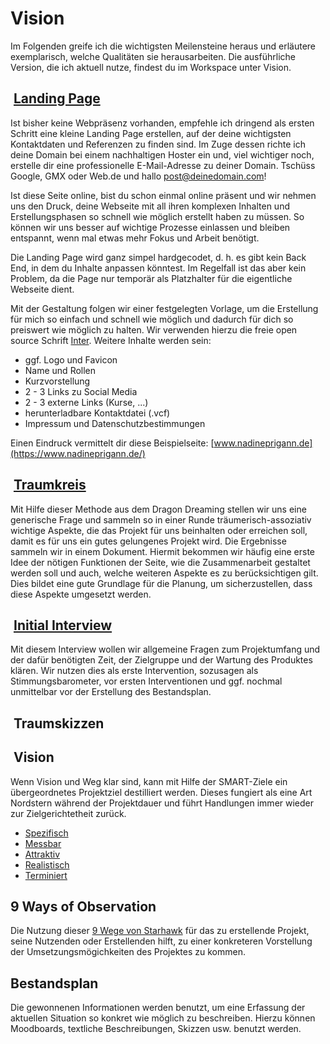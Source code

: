 # Vision

Im Folgenden greife ich die wichtigsten Meilensteine heraus und erläutere exemplarisch, welche Qualitäten sie herausarbeiten. Die ausführliche Version, die ich aktuell nutze, findest du im Workspace unter Vision.

##  [Landing Page](https://trello.com/c/H0mrfhs8)

Ist bisher keine Webpräsenz vorhanden, empfehle ich dringend als ersten Schritt eine kleine Landing Page erstellen, auf der deine wichtigsten Kontaktdaten und Referenzen zu finden sind. Im Zuge dessen richte ich deine Domain bei einem nachhaltigen Hoster ein und, viel wichtiger noch, erstelle dir eine professionelle E-Mail-Adresse zu deiner Domain. Tschüss Google, GMX oder Web.de und hallo <post@deinedomain.com>!

Ist diese Seite online, bist du schon einmal online präsent und wir nehmen uns den Druck, deine Webseite mit all ihren komplexen Inhalten und Erstellungsphasen so schnell wie möglich erstellt haben zu müssen. So können wir uns besser auf wichtige Prozesse einlassen und bleiben entspannt, wenn mal etwas mehr Fokus und Arbeit benötigt.

Die Landing Page wird ganz simpel hardgecodet, d. h. es gibt kein Back End, in dem du Inhalte anpassen könntest. Im Regelfall ist das aber kein Problem, da die Page nur temporär als Platzhalter für die eigentliche Webseite dient.

Mit der Gestaltung folgen wir einer festgelegten Vorlage, um die Erstellung für mich so einfach und schnell wie möglich und dadurch für dich so preiswert wie möglich zu halten. Wir verwenden hierzu die freie open source Schrift [Inter](https://rsms.me/inter/). Weitere Inhalte werden sein:

- ggf. Logo und Favicon
- Name und Rollen
- Kurzvorstellung
- 2 - 3 Links zu Social Media
- 2 - 3 externe Links (Kurse, ...)
- herunterladbare Kontaktdatei (.vcf)
- Impressum und Datenschutzbestimmungen

Einen Eindruck vermittelt dir diese Beispielseite: [www.nadineprigann.de](https://www.nadineprigann.de/)

##  [Traumkreis](https://trello.com/c/0Yqb0tHP)

Mit Hilfe dieser Methode aus dem Dragon Dreaming stellen wir uns eine generische Frage und sammeln so in einer Runde träumerisch-assoziativ wichtige Aspekte, die das Projekt für uns beinhalten oder erreichen soll, damit es für uns ein gutes gelungenes Projekt wird. Die Ergebnisse sammeln wir in einem Dokument. Hiermit bekommen wir häufig eine erste Idee der nötigen Funktionen der Seite, wie die Zusammenarbeit gestaltet werden soll und auch, welche weiteren Aspekte es zu berücksichtigen gilt. Dies bildet eine gute Grundlage für die Planung, um sicherzustellen, dass diese Aspekte umgesetzt werden.

##  [Initial Interview](https://trello.com/c/CpoXS9g5)

Mit diesem Interview wollen wir allgemeine Fragen zum Projektumfang und der dafür benötigten Zeit, der Zielgruppe und der Wartung des Produktes klären. Wir nutzen dies als erste Intervention, sozusagen als Stimmungsbarometer, vor ersten Interventionen und ggf. nochmal unmittelbar vor der Erstellung des Bestandsplan.

<c-text-block text="Dieses Interview soll als digitales Formular in diesem Guide frei zugänglich gemacht werden. Hierdurch kann ich den Auftraggebenden einen Link senden, den sie ausfüllen und wir uns beide vor dem Erstgespräch auf dieses vorbereiten können. Der PDF-Versand via Mail entfällt und / oder Onlinegespräche werden dadurch deutlich effizienter." label="feature" class="label-feature" />

##  Traumskizzen

<!-- ##  Dragon Dreaming / IKIGAI

Dragon Dreaming wurde von John Croft entwickelt und ist extrem beeinflusst durch die Sprache und Methodik der Indigenen Westausaustraliens, den Nyungar. Die Methode soll durch ihren spielerischen und kollaborativen Charakter helfen, die Perspektive zu öffnen und völlig frei Leitsätze zu definieren. Folgende Fragen können hiermit u.a. beantwortet werden:

- Was ist das Ziel / Vision des Projektes?
- Welche Features soll das Projekt haben?
- Was macht das Projekt besonders?
- Wo steht das Projekt in 5 Jahren?

<c-text-block text="Lektüreempfehlung: Das Dragon Dreaming Playbook – Ilona Koglin + Julia Kommerell" label="info" class="label-info" />

Zusammen mit [IKIGAI](https://www.bbc.com/worklife/article/20170807-ikigai-a-japanese-concept-to-improve-work-and-life) kann hieraus eine starke Vision für das Projekt kreiert werden. -->

##  Vision

Wenn Vision und Weg klar sind, kann mit Hilfe der SMART-Ziele ein übergeordnetes Projektziel destilliert werden. Dieses fungiert als eine Art Nordstern während der Projektdauer und führt Handlungen immer wieder zur Zielgerichtetheit zurück.

- [Spezifisch](https://www.bwl-lexikon.de/wiki/smart-ziele/#spezifisch-specific)
- [Messbar](https://www.bwl-lexikon.de/wiki/smart-ziele/#messbar-measurable)
- [Attraktiv](https://www.bwl-lexikon.de/wiki/smart-ziele/#attraktiv-accepted)
- [Realistisch](https://www.bwl-lexikon.de/wiki/smart-ziele/#realistisch-realistic)
- [Terminiert](https://www.bwl-lexikon.de/wiki/smart-ziele/#terminiert-time-bound)

<!-- ##  Ideen, Ressourcen, Lernanliegen, Limits

Sammeln von Gedanken und Fakten in diesen 4 Kategorien, um einen Überblick über den möglichen Umfang des Projektes unter Einbeziehung von reelen Ressourcen und Begrenzungen zu erhalten. -->

## 9 Ways of Observation

Die Nutzung dieser [9 Wege von Starhawk](https://cloud.nadineprigann.de/index.php/s/QPsfr5HJW3BDPcy) für das zu erstellende Projekt, seine Nutzenden oder Erstellenden hilft, zu einer konkreteren Vorstellung der Umsetzungsmögichkeiten des Projektes zu kommen.

<!-- ##  Wheel Of Magicians

Mit einer Gruppe von Menschen, evtl. das beauftragende Team, können aufkommende Fragen intuitiv beantwortet werden, beispielsweise als Follow-Up der 9 Wege der Beobachtung. Dies funktioniert so: man teilt eine Gruppe in Fragende und Antwortende und stellt sich im Kreis auf. Die Fragenden denken sich jede:r eine Frage zum Projekt aus, die sie jedem Antwortenden stellen. So werden viele Fragen mit vielen Antwortmöglichkeiten generiert, die nachher in der Gruppe reflektiert werden können. -->

## Bestandsplan

Die gewonnenen Informationen werden benutzt, um eine Erfassung der aktuellen Situation so konkret wie möglich zu beschreiben. Hierzu können Moodboards, textliche Beschreibungen, Skizzen usw. benutzt werden.

<!-- ##  Definition und Abnahme

Besprechung des Bestandsplan mit Auftraggebenden, um eine Strategie zu entwickeln, was und wie ein digitales Produkt entwickelt werden kann, welches ihren und den Bedürfnissen ihrer Nutzenden gerecht wird. Hier können bei Bedarf weitere und / oder oben genannte Methoden und Techniken zum Einsatz kommen. Hier werden nun, als Abschluss der Visionsphase, die erarbeiteten Strategien und Definitionen abgenommen.

Möchtest du noch mehr Informationen sowie die Entstehungsgeschichte lesen, schau dir gerne die [Dokumentation](../../documentation) des Projektes an. -->

